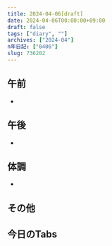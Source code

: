 ```yaml
---
title: 2024-04-06[draft]
date: 2024-04-06T00:00:00+09:00
draft: false
tags: ["diary", ""]
archives: ["2024-04"]
n年日記: ["0406"]
slug: 736202
---
```

## 午前
- 
## 午後
- 
## 体調
- 
## その他
## 今日のTabs
